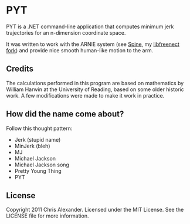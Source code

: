 # PYT

PYT is a .NET command-line application that computes minimum jerk trajectories for an n-dimension coordinate space.

It was written to work with the ARNIE system (see [Spine](https://github.com/chrisalexander/Spine), my [libfreenect fork](https://github.com/chrisalexander/libfreenect)) and provide nice smooth human-like motion to the arm.

## Credits

The calculations performed in this program are based on mathematics by William Harwin at the University of Reading, based on some older historic work. A few modifications were made to make it work in practice.

## How did the name come about?

Follow this thought pattern:

* Jerk (stupid name)
* MinJerk (bleh)
* MJ
* Michael Jackson
* Michael Jackson song
* Pretty Young Thing
* PYT

## License

Copyright 2011 Chris Alexander. Licensed under the MIT License. See the LICENSE file for more information.
